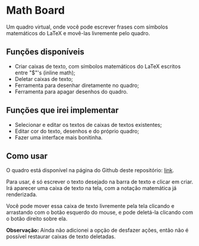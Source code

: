 # Math Board

Um quadro virtual, onde você pode escrever frases com símbolos matemáticos do LaTeX e movê-las livremente pelo quadro.

## Funções disponíveis
- Criar caixas de texto, com símbolos matemáticos do LaTeX escritos entre "$"'s (inline math);
- Deletar caixas de texto;
- Ferramenta para desenhar diretamente no quadro;
- Ferramenta para apagar desenhos do quadro.

## Funções que irei implementar
- Selecionar e editar os textos de caixas de textos existentes;
- Editar cor do texto, desenhos e do próprio quadro;
- Fazer uma interface mais bonitinha.

## Como usar
O quadro está disponível na página do Github deste repositório: [link][mathboard].

Para usar, é só escrever o texto desejado na barra de texto e clicar em criar. Irá aparecer uma caixa de texto na tela, com a notação matemática já renderizada.

Você pode mover essa caixa de texto livremente pela tela clicando e arrastando com o botão esquerdo do mouse, e pode deletá-la clicando com o botão direito sobre ela.

**Observação:** Ainda não adicionei a opção de desfazer ações, então não é possível restaurar caixas de texto deletadas.

<!-- Links -->
[mathboard]: https://anachan01h.github.io/math-board/
